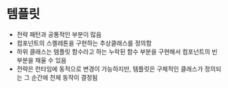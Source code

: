 # 템플릿

- 전략 패턴과 공통적인 부분이 많음
- 컴포넌트의 스켈레톤을 구현하는 추상클래스를 정의함
- 하위 클래스는 템플릿 함수라고 하는 누락된 함수 부분을 구현해서 컴포넌트의 빈 부분을 채울 수 있음
- 전략은 런타임에 동적으로 변경이 가능하지만, 템플릿은 구체적인 클래스가 정의되는 그 순간에 전체 동작이 결정됨

